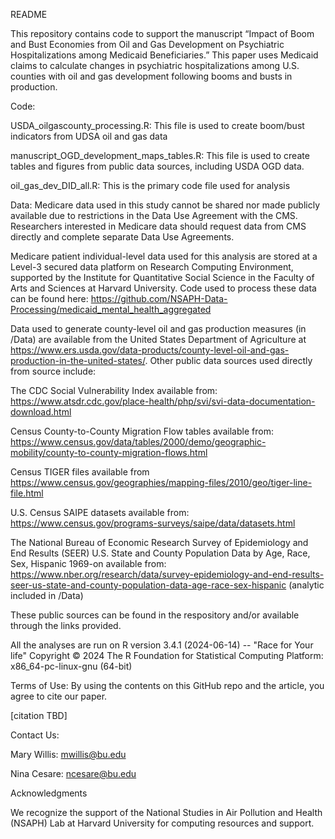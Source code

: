 README  

 

This repository contains code to support the manuscript “Impact of Boom and Bust Economies from Oil and Gas Development on Psychiatric Hospitalizations among Medicaid Beneficiaries.” This paper uses Medicaid claims to calculate changes in psychiatric hospitalizations among U.S. counties with oil and gas development following booms and busts in production.  

 

Code: 

USDA_oilgascounty_processing.R: This file is used to create boom/bust indicators from UDSA oil and gas data  

manuscript_OGD_development_maps_tables.R: This file is used to create tables and figures from public data sources, including USDA OGD data. 

oil_gas_dev_DID_all.R: This is the primary code file used for analysis 

 

Data: 
Medicare data used in this study cannot be shared nor made publicly available due to restrictions in the Data Use Agreement with the CMS. Researchers interested in Medicare data should request data from CMS directly and complete separate Data Use Agreements. 

 

Medicare patient individual-level data used for this analysis are stored at a Level-3 secured data platform on Research Computing Environment, supported by the Institute for Quantitative Social Science in the Faculty of Arts and Sciences at Harvard University. Code used to process these data can be found here: https://github.com/NSAPH-Data-Processing/medicaid_mental_health_aggregated 

 

Data used to generate county-level oil and gas production measures (in /Data) are available from the United States Department of Agriculture at https://www.ers.usda.gov/data-products/county-level-oil-and-gas-production-in-the-united-states/. Other public data sources used directly from source include:  

The CDC Social Vulnerability Index available from: https://www.atsdr.cdc.gov/place-health/php/svi/svi-data-documentation-download.html  

Census County-to-County Migration Flow tables available from: https://www.census.gov/data/tables/2000/demo/geographic-mobility/county-to-county-migration-flows.html  

Census TIGER files available from https://www.census.gov/geographies/mapping-files/2010/geo/tiger-line-file.html 

U.S. Census SAIPE datasets available from: https://www.census.gov/programs-surveys/saipe/data/datasets.html  

The National Bureau of Economic Research Survey of Epidemiology and End Results (SEER) U.S. State and County Population Data by Age, Race, Sex, Hispanic 1969-on available from: https://www.nber.org/research/data/survey-epidemiology-and-end-results-seer-us-state-and-county-population-data-age-race-sex-hispanic (analytic included in /Data)

These public sources can be found in the respository and/or available through the links provided.
 

All the analyses are run on 
R version 3.4.1 (2024-06-14) -- "Race for Your life" 
Copyright © 2024 The R Foundation for Statistical Computing 
Platform: x86_64-pc-linux-gnu (64-bit) 

 

Terms of Use: 
By using the contents on this GitHub repo and the article, you agree to cite our paper. 

 

[citation TBD] 

 

Contact Us: 

Mary Willis: mwillis@bu.edu 

Nina Cesare: ncesare@bu.edu  

 

Acknowledgments 

We recognize the support of the National Studies in Air Pollution and Health (NSAPH) Lab at Harvard University for computing resources and support.  
 
